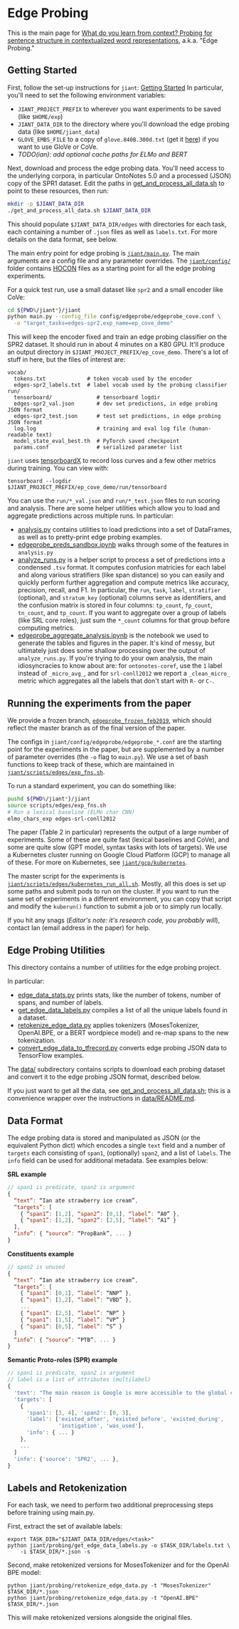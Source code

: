 # Edge Probing

This is the main page for [What do you learn from context? Probing for sentence structure in contextualized word representations](https://openreview.net/forum?id=SJzSgnRcKX), a.k.a. "Edge Probing."

## Getting Started

First, follow the set-up instructions for `jiant`: [Getting Started](../README.md#getting-started)
In particular, you'll need to set the following environment variables:
- `JIANT_PROJECT_PREFIX` to wherever you want experiments to be saved (like
  `$HOME/exp`)
- `JIANT_DATA_DIR` to the directory where you'll download the edge probing data
  (like `$HOME/jiant_data`)
- `GLOVE_EMBS_FILE` to a copy of `glove.840B.300d.txt` (get it
  [here](http://nlp.stanford.edu/data/glove.840B.300d.zip)) if you want to use GloVe or CoVe.
- _TODO(ian): add optional cache paths for ELMo and BERT_

Next, download and process the edge probing data. You'll need access to the underlying corpora, in particular OntoNotes 5.0 and a processed (JSON) copy of the SPR1 dataset. Edit the paths in [get_and_process_all_data.sh](get_and_process_all_data.sh) to point to these resources, then run:

```sh
mkdir -p $JIANT_DATA_DIR
./get_and_process_all_data.sh $JIANT_DATA_DIR
```
This should populate `$JIANT_DATA_DIR/edges` with directories for each task, each containing a number of `.json` files as well as `labels.txt`. For more details on the data format, see below.

The main entry point for edge probing is [`jiant/main.py`](../main.py). The main arguments are a config file and any parameter overrides. The [`jiant/config/`](../config/) folder contains [HOCON](https://github.com/lightbend/config/blob/master/HOCON.md) files as a starting point for all the edge probing experiments.

For a quick test run, use a small dataset like `spr2` and a small encoder like CoVe:
```sh
cd ${PWD%/jiant*}/jiant
python main.py --config_file config/edgeprobe/edgeprobe_cove.conf \
  -o "target_tasks=edges-spr2,exp_name=ep_cove_demo"
```
This will keep the encoder fixed and train an edge probing classifier on the SPR2 dataset. It should run in about 4 minutes on a K80 GPU. It'll produce an output directory in `$JIANT_PROJECT_PREFIX/ep_cove_demo`. There's a lot of stuff in here, but the files of interest are:
```
vocab/
  tokens.txt             # token vocab used by the encoder
  edges-spr2_labels.txt  # label vocab used by the probing classifier
run/
  tensorboard/              # tensorboard logdir
  edges-spr2_val.json       # dev set predictions, in edge probing JSON format
  edges-spr2_test.json      # test set predictions, in edge probing JSON format
  log.log                   # training and eval log file (human-readable text)
  model_state_eval_best.th  # PyTorch saved checkpoint
  params.conf               # serialized parameter list
```
`jiant` uses [tensorboardX](https://github.com/lanpa/tensorboardX) to record loss curves and a few other metrics during training. You can view with:
```
tensorboard --logdir $JIANT_PROJECT_PREFIX/ep_cove_demo/run/tensorboard
```

You can use the `run/*_val.json` and `run/*_test.json` files to run scoring and analysis. There are some helper utilities which allow you to load and aggregate predictions across multiple runs. In particular:
- [analysis.py](analysis.py) contains utilities to load predictions into a set
  of DataFrames, as well as to pretty-print edge probing examples.
- [edgeprobe_preds_sandbox.ipynb](edgeprobe_preds_sandbox.ipynb) walks through
  some of the features in `analysis.py`
- [analyze_runs.py](analyze_runs.py) is a helper script to process a set of
  predictions into a condensed `.tsv` format. It computes confusion matricies for each label and along various stratifiers (like span distance) so you can easily and quickly perform further aggregation and compute metrics like accuracy, precision, recall, and F1. In particular, the `run`, `task`, `label`, `stratifier` (optional), and `stratum_key` (optional) columns serve as identifiers, and the confusion matrix is stored in four columns: `tp_count`, `fp_count`, `tn_count`, and `tp_count`. If you want to aggregate over a group of labels (like SRL core roles), just sum the `*_count` columns for that group before computing metrics.
- [edgeprobe_aggregate_analysis.ipynb](edgeprobe_aggregate_analysis.ipynb) is
  the notebook we used to generate the tables and figures in the paper. It's kind of messy, but ultimately just does some shallow processing over the output of `analyze_runs.py`. If you're trying to do your own analysis, the main idiosyncracies to know about are: for `ontonotes-coref`, use the `1` label instead of `_micro_avg_`, and for `srl-conll2012` we report a `_clean_micro_` metric which aggregates all the labels that don't start with `R-` or `C-`.

## Running the experiments from the paper

We provide a frozen branch, [`edgeprobe_frozen_feb2019`](https://github.com/jsalt18-sentence-repl/jiant/tree/edgeprobe_frozen_feb2019), which should reflect the master branch as of the final version of the paper.

The configs in `jiant/config/edgeprobe/edgeprobe_*.conf` are the starting point for the experiments in the paper, but are supplemented by a number of parameter overrides (the `-o` flag to `main.py`). We use a set of bash functions to keep track of these, which are maintained in [`jiant/scripts/edges/exp_fns.sh`](../scripts/edges/exp_fns.sh).

To run a standard experiment, you can do something like:
```sh
pushd ${PWD%/jiant*}/jiant
source scripts/edges/exp_fns.sh
# Run a lexical baseline (ELMo char CNN)
elmo_chars_exp edges-srl-conll2012
```

The paper (Table 2 in particular) represents the output of a large number of experiments. Some of these are quite fast (lexical baselines and CoVe), and some are quite slow (GPT model, syntax tasks with lots of targets). We use a Kubernetes cluster running on Google Cloud Platform (GCP) to manage all of these. For more on Kubernetes, see [`jiant/gcp/kubernetes`](../gcp/kubernetes).

The master script for the experiments is [`jiant/scripts/edges/kubernetes_run_all.sh`](../scripts/edges/kubernetes_run_all.sh). Mostly, all this does is set up some paths and submit pods to run on the cluster. If you want to run the same set of experiments in a different environment, you can copy that script and modify the `kuberun()` function to submit a job or to simply run locally.

If you hit any snags (_Editor's note: it's research code, you probably will_), contact Ian (email address in the paper) for help.

## Edge Probing Utilities

This directory contains a number of utilities for the edge probing project.

In particular:
- [edge_data_stats.py](edge_data_stats.py) prints stats, like the number of
  tokens, number of spans, and number of labels.
- [get_edge_data_labels.py](get_edge_data_labels.py) compiles a list of all the
  unique labels found in a dataset.
- [retokenize_edge_data.py](retokenize_edge_data.py) applies tokenizers (MosesTokenizer, OpenAI.BPE, or a BERT wordpiece model) and re-map spans to the new tokenization.
- [convert_edge_data_to_tfrecord.py](convert_edge_data_to_tfrecord.py) converts
  edge probing JSON data to TensorFlow examples.

The [data/](data/) subdirectory contains scripts to download each probing dataset and convert it to the edge probing JSON format, described below.

If you just want to get all the data, see [get_and_process_all_data.sh](get_and_process_all_data.sh); this is a convenience wrapper over the instructions in [data/README.md](data/README.md).

## Data Format

The edge probing data is stored and manipulated as JSON (or the equivalent Python dict) which encodes a single `text` field and a number of `targets` each consisting of `span1`, (optionally) `span2`, and a list of `labels`. The `info` field can be used for additional metadata. See examples below:

**SRL example**
```js
// span1 is predicate, span2 is argument
{
  “text”: “Ian ate strawberry ice cream”,
  “targets”: [
    { “span1”: [1,2], “span2”: [0,1], “label”: “A0” },
    { “span1”: [1,2], “span2”: [2,5], “label”: “A1” }
  ],
  “info”: { “source”: “PropBank”, ... }
}
```

**Constituents example**
```js
// span2 is unused
{
  “text”: “Ian ate strawberry ice cream”,
  “targets”: [
    { “span1”: [0,1], “label”: “NNP” },
    { “span1”: [1,2], “label”: “VBD” },
    ...
    { “span1”: [2,5], “label”: “NP” }
    { “span1”: [1,5], “label”: “VP” }
    { “span1”: [0,5], “label”: “S” }
  ]
  “info”: { “source”: “PTB”, ... }
}
```

**Semantic Proto-roles (SPR) example**
```js
// span1 is predicate, span2 is argument
// label is a list of attributes (multilabel)
{
  'text': "The main reason is Google is more accessible to the global community and you can rest assured that it 's not going to go away ."
  'targets': [
    {
      'span1': [3, 4], 'span2': [0, 3],
      'label': ['existed_after', 'existed_before', 'existed_during',
                'instigation', 'was_used'],
      'info': { ... }
    },
    ...
  ]
  'info': {'source': 'SPR2', ... },
}
```

## Labels and Retokenization

For each task, we need to perform two additional preprocessing steps before training using main.py.

First, extract the set of available labels:
```
export TASK_DIR="$JIANT_DATA_DIR/edges/<task>"
python jiant/probing/get_edge_data_labels.py -o $TASK_DIR/labels.txt \
    -i $TASK_DIR/*.json -s
```

Second, make retokenized versions for MosesTokenizer and for the OpenAI BPE model:
```
python jiant/probing/retokenize_edge_data.py -t "MosesTokenizer" $TASK_DIR/*.json
python jiant/probing/retokenize_edge_data.py -t "OpenAI.BPE"     $TASK_DIR/*.json
```
This will make retokenized versions alongside the original files.

